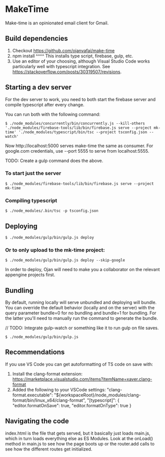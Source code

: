 # MakeTime
Make-time is an opinionated email client for Gmail.

## Build dependencies
1. Checkout https://github.com/ojanvafai/make-time
2. npm install
  ^^^^ This installs type script, firebase, gulp, etc.
3. Use an editor of your choosing, although Visual Studio Code works
particularly well with typescript integration.
See https://stackoverflow.com/posts/30319507/revisions.

## Starting a dev server
For the dev server to work, you need to both start the firebase server and
compile typescript after every change.

You can run both with the following command:
```
$ ./node_modules/concurrently/bin/concurrently.js --kill-others './node_modules/firebase-tools/lib/bin/firebase.js serve --project mk-time' './node_modules/typescript/bin/tsc --project tsconfig.json --watch'
```

Now http://localhost:5000 serves make-time the same as consumer. For google.com
credentials, use --port 5555 to serve from localhost:5555.

TODO: Create a gulp command does the above.

### To start just the server
```
$ ./node_modules/firebase-tools/lib/bin/firebase.js serve --project mk-time
```

### Compiling typescript
```
$ ./node_modules/.bin/tsc -p tsconfig.json
```

## Deploying
```
$ ./node_modules/gulp/bin/gulp.js deploy
```

### Or to only upload to the mk-time project:
```
$ ./node_modules/gulp/bin/gulp.js deploy --skip-google
```

In order to deploy, Ojan will need to make you a collaborator on the relevant appengine projects first.

## Bundling
By default, running locally will serve unbundled and deploying will bundle.
You can override the default behavior (locally and on the server) with the
query parameter bundle=0 for no bundling and bundle=1 for bundling. For the
latter you'll need to manually run the command to generate the bundle.

// TODO: Integrate gulp-watch or something like it to run gulp on file saves.

```
$ ./node_modules/gulp/bin/gulp.js
```

## Recommendations
If you use VS Code you can get autoformatting of TS code on save with:

1. Install the clang-format extension: https://marketplace.visualstudio.com/items?itemName=xaver.clang-format
2. Added the following to your VSCode settings:
  "clang-format.executable": "${workspaceRoot}/node_modules/clang-format/bin/linux_x64/clang-format",
  "[typescript]": {
    "editor.formatOnSave": true,
    "editor.formatOnType": true
  }


## Navigating the code
index.html is the file that gets served, but it basically just loads main.js,
which in turn loads everything else as ES Modules. Look at the onLoad() method
in main.js to see how the page boots up or the router.add calls to see how the
different routes get initialized.
